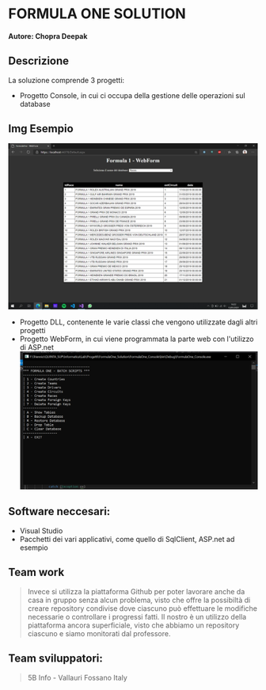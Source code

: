 # FORMULA ONE SOLUTION
#### Autore: Chopra Deepak

## Descrizione
La soluzione comprende 3 progetti:
* Progetto Console, in cui ci occupa della gestione delle operazioni sul database
## Img Esempio
![imgFigurativa](Data/imgEsempioWebForm.png)
* Progetto DLL, contenente le varie classi che vengono utilizzate dagli altri progetti
* Progetto WebForm, in cui viene programmata la parte web con l'utilizzo di ASP.net
![imgFigurativa](Data/imgEsempioConsole.png)

## Software neccesari:
* Visual Studio
* Pacchetti dei vari applicativi, come quello di SqlClient, ASP.net ad esempio

## Team work
> Invece si utilizza la piattaforma Github per poter lavorare anche da casa in gruppo senza alcun problema, visto che offre la possibiltà di creare repository condivise dove ciascuno può effettuare le modifiche necessarie o controllare i progressi fatti. Il nostro è un utilizzo della piattaforma ancora superficiale, visto che abbiamo un repository ciascuno e siamo monitorati dal professore.

## Team sviluppatori:
> 5B Info - Vallauri Fossano Italy